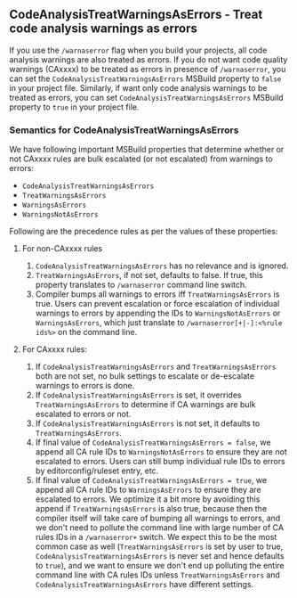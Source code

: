 ﻿## CodeAnalysisTreatWarningsAsErrors - Treat code analysis warnings as errors

If you use the `/warnaserror` flag when you build your projects, all code analysis warnings are also treated as errors. If you do not want code quality warnings (CAxxxx) to be treated as errors in presence of `/warnaserror`, you can set the `CodeAnalysisTreatWarningsAsErrors` MSBuild property to `false` in your project file. Similarly, if want only code analysis warnings to be treated as errors, you can set `CodeAnalysisTreatWarningsAsErrors` MSBuild property to `true` in your project file.

### Semantics for CodeAnalysisTreatWarningsAsErrors

We have following important MSBuild properties that determine whether or not CAxxxx rules are bulk escalated (or not escalated) from warnings to errors:

- `CodeAnalysisTreatWarningsAsErrors`
- `TreatWarningsAsErrors`
- `WarningsAsErrors`
- `WarningsNotAsErrors`

Following are the precedence rules as per the values of these properties:

1. For non-CAxxxx rules

   1. `CodeAnalysisTreatWarningsAsErrors` has no relevance and is ignored.
   2. `TreatWarningsAsErrors`, if not set, defaults to false. If true, this property translates to `/warnaserror` command line switch.
   3. Compiler bumps all warnings to errors iff `TreatWarningsAsErrors` is true. Users can prevent escalation or force escalation of individual warnings to errors by appending the IDs to `WarningsNotAsErrors` or `WarningsAsErrors`, which just translate to `/warnaserror[+|-]:<%rule ids%>` on the command line.

2. For CAxxxx rules:

   1. If `CodeAnalysisTreatWarningsAsErrors` and `TreatWarningsAsErrors` both are not set, no bulk settings to escalate or de-escalate warnings to errors is done.
   2. If `CodeAnalysisTreatWarningsAsErrors` is set, it overrides `TreatWarningsAsErrors` to determine if CA warnings are bulk escalated to errors or not.
   3. If `CodeAnalysisTreatWarningsAsErrors` is not set, it defaults to `TreatWarningsAsErrors`.
   4. If final value of `CodeAnalysisTreatWarningsAsErrors = false`, we append all CA rule IDs to `WarningsNotAsErrors` to ensure they are not escalated to errors. Users can still bump individual rule IDs to errors by editorconfig/ruleset entry, etc.
   5. If final value of `CodeAnalysisTreatWarningsAsErrors = true`, we append all CA rule IDs to `WarningsAsErrors` to ensure they are escalated to errors. We optimize it a bit more by avoiding this append if `TreatWarningsAsErrors` is also true, because then the compiler itself will take care of bumping all warnings to errors, and we don't need to pollute the command line with large number of CA rules IDs in a `/warnaserror+` switch. We expect this to be the most common case as well (`TreatWarningsAsErrors` is set by user to true, `CodeAnalysisTreatWarningsAsErrors` is never set and hence defaults to `true`), and we want to ensure we don't end up polluting the entire command line with CA rules IDs unless `TreatWarningsAsErrors` and `CodeAnalysisTreatWarningsAsErrors` have different settings.